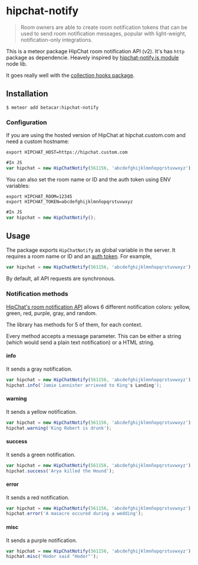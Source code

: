 # hipchat-notify
> Room owners are able to create room notification tokens that can be used to send room notification messages, popular with light-weight, notification-only integrations.

This is a meteor package HipChat room notification API (v2). It's has `http` package as dependencie. Heavely inspired by [hipchat-notify.js module](https://github.com/flesch/hipchat-notify.js) node lib.

It goes really well with the [collection hooks package](https://atmospherejs.com/matb33/collection-hooks).

## Installation
```shell
$ meteor add betacar:hipchat-notify
```

### Configuration

If you are using the hosted version of HipChat at hipchat.custom.com and need a custom hostname:

```shell
export HIPCHAT_HOST=https://hipchat.custom.com
```

```javascript
#In JS
var hipchat = new HipChatNotify(561156, 'abcdefghijklmnñopqrstuvwxyz');
```

You can also set the room name or ID and the auth token using ENV variables:
```shell
export HIPCHAT_ROOM=12345
export HIPCHAT_TOKEN=abcdefghijklmnñopqrstuvwxyz
```

```javascript
#In JS
var hipchat = new HipChatNotify();
```

## Usage
The package exports `HipChatNotify` as global variable in the server. It requires a room name or ID and an [auth token](https://www.hipchat.com/account/api). For example,

```javascript
var hipchat = new HipChatNotify(561156, 'abcdefghijklmnñopqrstuvwxyz');
```

By default, all API requests are synchronous.

### Notification methods
[HipChat's room notification API](https://www.hipchat.com/docs/apiv2/method/send_room_notification) allows 6 different notification colors: yellow, green, red, purple, gray, and random.

The library has methods for 5 of them, for each context.

Every method accepts a message parameter. This can be either a string (which would send a plain text notification) or a HTML string.

#### info
It sends a gray notification.

```javascript
var hipchat = new HipChatNotify(561156, 'abcdefghijklmnñopqrstuvwxyz');
hipchat.info('Jamie Lannister arrieved to King's Landing');
```

#### warning
It sends a yellow notification.

```javascript
var hipchat = new HipChatNotify(561156, 'abcdefghijklmnñopqrstuvwxyz');
hipchat.warning('King Robert is drunk');
```

#### success
It sends a green notification.

```javascript
var hipchat = new HipChatNotify(561156, 'abcdefghijklmnñopqrstuvwxyz');
hipchat.success('Arya killed the Hound');
```

#### error
It sends a red notification.

```javascript
var hipchat = new HipChatNotify(561156, 'abcdefghijklmnñopqrstuvwxyz');
hipchat.error('A masacre occured during a wedding');
```

#### misc
It sends a purple notification.

```javascript
var hipchat = new HipChatNotify(561156, 'abcdefghijklmnñopqrstuvwxyz');
hipchat.misc('Hodor said "Hodor"');
```
